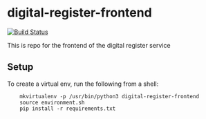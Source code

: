 # digital-register-frontend

[![Build Status](http://54.72.23.130/job/digital-register-frontend-unit-tests/badge/icon)](http://54.72.23.130/job/digital-register-frontend-unit-tests/)

This is repo for the frontend of the digital register service
## Setup

To create a virtual env, run the following from a shell:

```  
    mkvirtualenv -p /usr/bin/python3 digital-register-frontend
    source environment.sh
    pip install -r requirements.txt
```
